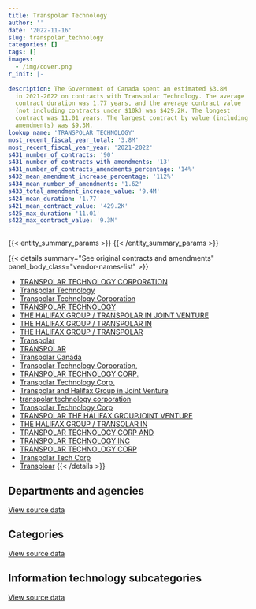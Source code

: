 ```yaml
---
title: Transpolar Technology
author: ''
date: '2022-11-16'
slug: transpolar_technology
categories: []
tags: []
images:
  - /img/cover.png
r_init: |-
  
description: The Government of Canada spent an estimated $3.8M
  in 2021-2022 on contracts with Transpolar Technology. The average
  contract duration was 1.77 years, and the average contract value
  (not including contracts under $10k) was $429.2K. The longest
  contract was 11.01 years. The largest contract by value (including
  amendments) was $9.3M.
lookup_name: 'TRANSPOLAR TECHNOLOGY'
most_recent_fiscal_year_total: '3.8M'
most_recent_fiscal_year_year: '2021-2022'
s431_number_of_contracts: '90'
s431_number_of_contracts_with_amendments: '13'
s431_number_of_contracts_amendments_percentage: '14%'
s432_mean_amendment_increase_percentage: '112%'
s434_mean_number_of_amendments: '1.62'
s433_total_amendment_increase_value: '9.4M'
s424_mean_duration: '1.77'
s421_mean_contract_value: '429.2K'
s425_max_duration: '11.01'
s422_max_contract_value: '9.3M'
---
```


<script src="/rmarkdown-libs/htmlwidgets/htmlwidgets.js"></script>
<link href="/rmarkdown-libs/datatables-css/datatables-crosstalk.css" rel="stylesheet" />
<script src="/rmarkdown-libs/datatables-binding/datatables.js"></script>
<script src="/rmarkdown-libs/jquery/jquery-3.6.0.min.js"></script>
<link href="/rmarkdown-libs/dt-core-bootstrap/css/dataTables.bootstrap.min.css" rel="stylesheet" />
<link href="/rmarkdown-libs/dt-core-bootstrap/css/dataTables.bootstrap.extra.css" rel="stylesheet" />
<script src="/rmarkdown-libs/dt-core-bootstrap/js/jquery.dataTables.min.js"></script>
<script src="/rmarkdown-libs/dt-core-bootstrap/js/dataTables.bootstrap.min.js"></script>
<link href="/rmarkdown-libs/crosstalk/css/crosstalk.min.css" rel="stylesheet" />
<script src="/rmarkdown-libs/crosstalk/js/crosstalk.min.js"></script>
<script src="/rmarkdown-libs/htmlwidgets/htmlwidgets.js"></script>
<link href="/rmarkdown-libs/datatables-css/datatables-crosstalk.css" rel="stylesheet" />
<script src="/rmarkdown-libs/datatables-binding/datatables.js"></script>
<script src="/rmarkdown-libs/jquery/jquery-3.6.0.min.js"></script>
<link href="/rmarkdown-libs/dt-core-bootstrap/css/dataTables.bootstrap.min.css" rel="stylesheet" />
<link href="/rmarkdown-libs/dt-core-bootstrap/css/dataTables.bootstrap.extra.css" rel="stylesheet" />
<script src="/rmarkdown-libs/dt-core-bootstrap/js/jquery.dataTables.min.js"></script>
<script src="/rmarkdown-libs/dt-core-bootstrap/js/dataTables.bootstrap.min.js"></script>
<link href="/rmarkdown-libs/crosstalk/css/crosstalk.min.css" rel="stylesheet" />
<script src="/rmarkdown-libs/crosstalk/js/crosstalk.min.js"></script>
<script src="/rmarkdown-libs/htmlwidgets/htmlwidgets.js"></script>
<link href="/rmarkdown-libs/datatables-css/datatables-crosstalk.css" rel="stylesheet" />
<script src="/rmarkdown-libs/datatables-binding/datatables.js"></script>
<script src="/rmarkdown-libs/jquery/jquery-3.6.0.min.js"></script>
<link href="/rmarkdown-libs/dt-core-bootstrap/css/dataTables.bootstrap.min.css" rel="stylesheet" />
<link href="/rmarkdown-libs/dt-core-bootstrap/css/dataTables.bootstrap.extra.css" rel="stylesheet" />
<script src="/rmarkdown-libs/dt-core-bootstrap/js/jquery.dataTables.min.js"></script>
<script src="/rmarkdown-libs/dt-core-bootstrap/js/dataTables.bootstrap.min.js"></script>
<link href="/rmarkdown-libs/crosstalk/css/crosstalk.min.css" rel="stylesheet" />
<script src="/rmarkdown-libs/crosstalk/js/crosstalk.min.js"></script>

{{< entity_summary_params >}}
{{< /entity_summary_params >}}

{{< details summary="See original contracts and amendments" panel_body_class="vendor-names-list" >}}
- [TRANSPOLAR TECHNOLOGY CORPORATION](https://search.open.canada.ca/en/ct/?sort=contract_value_f%20desc&page=1&search_text=%22TRANSPOLAR%20TECHNOLOGY%20CORPORATION%22)
- [Transpolar Technology](https://search.open.canada.ca/en/ct/?sort=contract_value_f%20desc&page=1&search_text=%22Transpolar%20Technology%22)
- [Transpolar Technology Corporation](https://search.open.canada.ca/en/ct/?sort=contract_value_f%20desc&page=1&search_text=%22Transpolar%20Technology%20Corporation%22)
- [TRANSPOLAR TECHNOLOGY](https://search.open.canada.ca/en/ct/?sort=contract_value_f%20desc&page=1&search_text=%22TRANSPOLAR%20TECHNOLOGY%22)
- [THE HALIFAX GROUP / TRANSPOLAR IN JOINT VENTURE](https://search.open.canada.ca/en/ct/?sort=contract_value_f%20desc&page=1&search_text=%22THE%20HALIFAX%20GROUP%20%2f%20TRANSPOLAR%20IN%20JOINT%20VENTURE%22)
- [THE HALIFAX GROUP / TRANSPOLAR IN](https://search.open.canada.ca/en/ct/?sort=contract_value_f%20desc&page=1&search_text=%22THE%20HALIFAX%20GROUP%20%2f%20TRANSPOLAR%20IN%22)
- [THE HALIFAX GROUP / TRANSPOLAR](https://search.open.canada.ca/en/ct/?sort=contract_value_f%20desc&page=1&search_text=%22THE%20HALIFAX%20GROUP%20%2f%20TRANSPOLAR%22)
- [Transpolar](https://search.open.canada.ca/en/ct/?sort=contract_value_f%20desc&page=1&search_text=%22Transpolar%22)
- [TRANSPOLAR](https://search.open.canada.ca/en/ct/?sort=contract_value_f%20desc&page=1&search_text=%22TRANSPOLAR%22)
- [Transpolar Canada](https://search.open.canada.ca/en/ct/?sort=contract_value_f%20desc&page=1&search_text=%22Transpolar%20Canada%22)
- [Transpolar Technology Corporation,](https://search.open.canada.ca/en/ct/?sort=contract_value_f%20desc&page=1&search_text=%22Transpolar%20Technology%20Corporation%2c%22)
- [TRANSPOLAR TECHNOLOGY CORP.](https://search.open.canada.ca/en/ct/?sort=contract_value_f%20desc&page=1&search_text=%22TRANSPOLAR%20TECHNOLOGY%20CORP.%22)
- [Transpolar Technology Corp.](https://search.open.canada.ca/en/ct/?sort=contract_value_f%20desc&page=1&search_text=%22Transpolar%20Technology%20Corp.%22)
- [Transpolar and Halifax Group in Joint Venture](https://search.open.canada.ca/en/ct/?sort=contract_value_f%20desc&page=1&search_text=%22Transpolar%20and%20Halifax%20Group%20in%20Joint%20Venture%22)
- [transpolar technology corporation](https://search.open.canada.ca/en/ct/?sort=contract_value_f%20desc&page=1&search_text=%22transpolar%20technology%20corporation%22)
- [Transpolar Technology Corp](https://search.open.canada.ca/en/ct/?sort=contract_value_f%20desc&page=1&search_text=%22Transpolar%20Technology%20Corp%22)
- [TRANSPOLAR THE HALIFAX GROUPJOINT VENTURE](https://search.open.canada.ca/en/ct/?sort=contract_value_f%20desc&page=1&search_text=%22TRANSPOLAR%20THE%20HALIFAX%20GROUPJOINT%20VENTURE%22)
- [THE HALIFAX GROUP / TRANSOLAR IN](https://search.open.canada.ca/en/ct/?sort=contract_value_f%20desc&page=1&search_text=%22THE%20HALIFAX%20GROUP%20%2f%20TRANSOLAR%20IN%22)
- [TRANSPOLAR TECHNOLOGY CORP AND](https://search.open.canada.ca/en/ct/?sort=contract_value_f%20desc&page=1&search_text=%22TRANSPOLAR%20TECHNOLOGY%20CORP%20AND%22)
- [TRANSPOLAR TECHNOLOGY INC](https://search.open.canada.ca/en/ct/?sort=contract_value_f%20desc&page=1&search_text=%22TRANSPOLAR%20TECHNOLOGY%20INC%22)
- [TRANSPOLAR TECHNOLOGY CORP](https://search.open.canada.ca/en/ct/?sort=contract_value_f%20desc&page=1&search_text=%22TRANSPOLAR%20TECHNOLOGY%20CORP%22)
- [Transpolar Tech Corp](https://search.open.canada.ca/en/ct/?sort=contract_value_f%20desc&page=1&search_text=%22Transpolar%20Tech%20Corp%22)
- [Transploar](https://search.open.canada.ca/en/ct/?sort=contract_value_f%20desc&page=1&search_text=%22Transploar%22)
{{< /details >}}

## Departments and agencies

<div id="htmlwidget-1" style="width:100%;height:auto;" class="datatables html-widget"></div>
<script type="application/json" data-for="htmlwidget-1">{"x":{"style":"bootstrap","filter":"none","vertical":false,"data":[["<a href=\"/departments/aafc-aac/\">Agriculture and Agri-Food Canada<\/a>","<a href=\"/departments/dfatd-maecd/\">Global Affairs Canada<\/a>","<a href=\"/departments/dnd-mdn/\">National Defence<\/a>","<a href=\"/departments/elections/\">Elections Canada<\/a>","<a href=\"/departments/ic/\">Innovation, Science and Economic Development Canada<\/a>","<a href=\"/departments/nrcan-rncan/\">Natural Resources Canada<\/a>","<a href=\"/departments/nserc-crsng/\">Natural Sciences and Engineering Research Council of Canada<\/a>","<a href=\"/departments/pwgsc-tpsgc/\">Public Services and Procurement Canada<\/a>","<a href=\"/departments/rcmp-grc/\">Royal Canadian Mounted Police<\/a>","<a href=\"/departments/ssc-spc/\">Shared Services Canada<\/a>","<a href=\"/departments/statcan/\">Statistics Canada<\/a>","<a href=\"/departments/tc/\">Transport Canada<\/a>"],[791132.85,2119.92,51102.78,4548.16,394266.83,398560.42,null,null,19770.75,3967724.1,312141.8,104857.02],[1105170.31,22194.99,20004.68,32948.91,46782.54,399652.37,18160.59,20062.43,80795,3415995.29,413087.57,null],[1102150.72,63147.09,18444.63,null,51706.22,199826.18,27793.66,101166.85,null,3249720.17,300839.61,86798.08],[null,null,38565.79,null,null,null,null,698525.14,4852.96,2853904.09,33622.81,149598.65]],"container":"<table class=\"table table-striped table-hover row-border order-column display\">\n  <thead>\n    <tr>\n      <th>Department<\/th>\n      <th>2018-2019<\/th>\n      <th>2019-2020<\/th>\n      <th>2020-2021<\/th>\n      <th>2021-2022<\/th>\n    <\/tr>\n  <\/thead>\n<\/table>","options":{"order":[[4,"desc"]],"pageLength":10,"autoWidth":true,"columnDefs":[{"targets":1,"render":"function(data, type, row, meta) {\n    return type !== 'display' ? data : DTWidget.formatCurrency(data, \"$\", 2, 3, \",\", \".\", true, null);\n  }"},{"targets":2,"render":"function(data, type, row, meta) {\n    return type !== 'display' ? data : DTWidget.formatCurrency(data, \"$\", 2, 3, \",\", \".\", true, null);\n  }"},{"targets":3,"render":"function(data, type, row, meta) {\n    return type !== 'display' ? data : DTWidget.formatCurrency(data, \"$\", 2, 3, \",\", \".\", true, null);\n  }"},{"targets":4,"render":"function(data, type, row, meta) {\n    return type !== 'display' ? data : DTWidget.formatCurrency(data, \"$\", 2, 3, \",\", \".\", true, null);\n  }"},{"width":"16%","targets":[1,2,3,4]},{"className":"dt-right","targets":[1,2,3,4]}],"orderClasses":false}},"evals":["options.columnDefs.0.render","options.columnDefs.1.render","options.columnDefs.2.render","options.columnDefs.3.render"],"jsHooks":[]}</script>
<p class="text-right">
<a href="https://github.com/GoC-Spending/contracts-data/tree/main/data/out/vendors/transpolar_technology/summary_by_fiscal_year_by_department.csv" class="source-data-link btn btn-link">View source data</a>
</p>

## Categories

<div id="htmlwidget-2" style="width:100%;height:auto;" class="datatables html-widget"></div>
<script type="application/json" data-for="htmlwidget-2">{"x":{"style":"bootstrap","filter":"none","vertical":false,"data":[["<a href=\"/categories/facilities_and_construction/\">Facilities and construction<\/a>","<a href=\"/categories/defence/\">Defence<\/a>","<a href=\"/categories/professional_services/\">Professional services<\/a>","<a href=\"/categories/information_technology/\">Information technology<\/a>","<a href=\"/categories/industrial_products_and_services/\">Industrial products and services<\/a>"],[40578.74,10524.04,null,5600855.02,394266.83],[66844.97,20004.68,null,5488005.03,null],[49065.35,18444.63,64915.43,5069167.78,null],[36251.41,38565.79,1298.31,3702953.93,null]],"container":"<table class=\"table table-striped table-hover row-border order-column display\">\n  <thead>\n    <tr>\n      <th>Category<\/th>\n      <th>2018-2019<\/th>\n      <th>2019-2020<\/th>\n      <th>2020-2021<\/th>\n      <th>2021-2022<\/th>\n    <\/tr>\n  <\/thead>\n<\/table>","options":{"order":[[4,"desc"]],"dom":"t","pageLength":30,"autoWidth":true,"columnDefs":[{"targets":1,"render":"function(data, type, row, meta) {\n    return type !== 'display' ? data : DTWidget.formatCurrency(data, \"$\", 2, 3, \",\", \".\", true, null);\n  }"},{"targets":2,"render":"function(data, type, row, meta) {\n    return type !== 'display' ? data : DTWidget.formatCurrency(data, \"$\", 2, 3, \",\", \".\", true, null);\n  }"},{"targets":3,"render":"function(data, type, row, meta) {\n    return type !== 'display' ? data : DTWidget.formatCurrency(data, \"$\", 2, 3, \",\", \".\", true, null);\n  }"},{"targets":4,"render":"function(data, type, row, meta) {\n    return type !== 'display' ? data : DTWidget.formatCurrency(data, \"$\", 2, 3, \",\", \".\", true, null);\n  }"},{"width":"16%","targets":[1,2,3,4]},{"className":"dt-right","targets":[1,2,3,4]}],"orderClasses":false,"lengthMenu":[10,25,30,50,100]}},"evals":["options.columnDefs.0.render","options.columnDefs.1.render","options.columnDefs.2.render","options.columnDefs.3.render"],"jsHooks":[]}</script>
<p class="text-right">
<a href="https://github.com/GoC-Spending/contracts-data/tree/main/data/out/vendors/transpolar_technology/summary_by_fiscal_year_by_category.csv" class="source-data-link btn btn-link">View source data</a>
</p>
<h2>Information technology subcategories</h2>
<div id="htmlwidget-3" style="width:100%;height:auto;" class="datatables html-widget"></div>
<script type="application/json" data-for="htmlwidget-3">{"x":{"style":"bootstrap","filter":"none","vertical":false,"data":[["<a href=\"/it_subcategories/it_consulting_services/\">IT consulting services<\/a>","<a href=\"/it_subcategories/it_devices_equipment/\">IT devices & equipment<\/a>","<a href=\"/it_subcategories/it_other/\">Other IT (incl. telecommunications)<\/a>","<a href=\"/it_subcategories/it_software_licensing/\">IT software licensing<\/a>"],[1192699.08,1653178.71,2174118.99,580858.24],[1516845.93,900543.5,683875.54,2386740.06],[1301976.9,666275.45,711503.49,2389411.94],[null,438959.96,554971.75,2709022.23]],"container":"<table class=\"table table-striped table-hover row-border order-column display\">\n  <thead>\n    <tr>\n      <th>IT subcategory<\/th>\n      <th>2018-2019<\/th>\n      <th>2019-2020<\/th>\n      <th>2020-2021<\/th>\n      <th>2021-2022<\/th>\n    <\/tr>\n  <\/thead>\n<\/table>","options":{"order":[[4,"desc"]],"dom":"t","pageLength":30,"autoWidth":true,"columnDefs":[{"targets":1,"render":"function(data, type, row, meta) {\n    return type !== 'display' ? data : DTWidget.formatCurrency(data, \"$\", 2, 3, \",\", \".\", true, null);\n  }"},{"targets":2,"render":"function(data, type, row, meta) {\n    return type !== 'display' ? data : DTWidget.formatCurrency(data, \"$\", 2, 3, \",\", \".\", true, null);\n  }"},{"targets":3,"render":"function(data, type, row, meta) {\n    return type !== 'display' ? data : DTWidget.formatCurrency(data, \"$\", 2, 3, \",\", \".\", true, null);\n  }"},{"targets":4,"render":"function(data, type, row, meta) {\n    return type !== 'display' ? data : DTWidget.formatCurrency(data, \"$\", 2, 3, \",\", \".\", true, null);\n  }"},{"width":"16%","targets":[1,2,3,4]},{"className":"dt-right","targets":[1,2,3,4]}],"orderClasses":false,"lengthMenu":[10,25,30,50,100]}},"evals":["options.columnDefs.0.render","options.columnDefs.1.render","options.columnDefs.2.render","options.columnDefs.3.render"],"jsHooks":[]}</script>
<p class="text-right">
<a href="https://github.com/GoC-Spending/contracts-data/tree/main/data/out/vendors/transpolar_technology/summary_by_fiscal_year_by_it_subcategory.csv" class="source-data-link btn btn-link">View source data</a>
</p>
